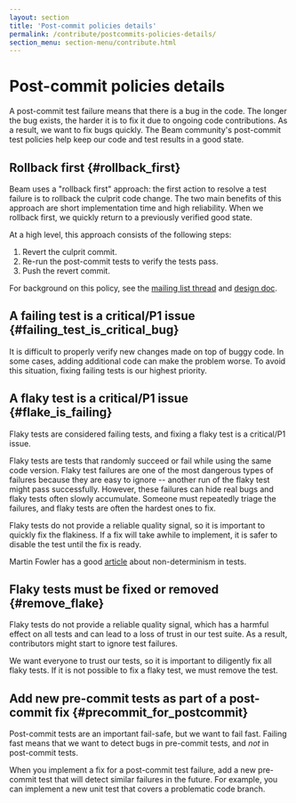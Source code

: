 ```yaml
---
layout: section
title: 'Post-commit policies details'
permalink: /contribute/postcommits-policies-details/
section_menu: section-menu/contribute.html
---
```

<!--
Licensed under the Apache License, Version 2.0 (the "License");
you may not use this file except in compliance with the License.
You may obtain a copy of the License at

http://www.apache.org/licenses/LICENSE-2.0

Unless required by applicable law or agreed to in writing, software
distributed under the License is distributed on an "AS IS" BASIS,
WITHOUT WARRANTIES OR CONDITIONS OF ANY KIND, either express or implied.
See the License for the specific language governing permissions and
limitations under the License.
-->

# Post-commit policies details

A post-commit test failure means that there is a bug in the code. The longer the
bug exists, the harder it is to fix it due to ongoing code contributions. As a
result, we want to fix bugs quickly. The Beam community's post-commit test
policies help keep our code and test results in a good state.


## Rollback first {#rollback_first}

Beam uses a "rollback first" approach: the first action to resolve a test
failure is to rollback the culprit code change. The two main benefits of this
approach are short implementation time and high reliability. When we rollback
first, we quickly return to a previously verified good state.

At a high level, this approach consists of the following steps:

1.  Revert the culprit commit.
1.  Re-run the post-commit tests to verify the tests pass.
1.  Push the revert commit.

For background on this policy, see the
[mailing list thread](https://lists.apache.org/thread.html/3bb4aa777751da2e2d7e22666aa6a2e18ae31891cb09d91718b75e74@%3Cdev.beam.apache.org%3E)
and [design doc](https://docs.google.com/document/d/1sczGwnCvdHiboVajGVdnZL0rfnr7ViXXAebBAf_uQME/edit).


## A failing test is a critical/P1 issue {#failing_test_is_critical_bug}

It is difficult to properly verify new changes made on top of buggy code. In
some cases, adding additional code can make the problem worse. To avoid this
situation, fixing failing tests is our highest priority.


## A flaky test is a critical/P1 issue {#flake_is_failing}

Flaky tests are considered failing tests, and fixing a flaky test is a
critical/P1 issue.

Flaky tests are tests that randomly succeed or fail while using the same code
version. Flaky test failures are one of the most dangerous types of failures
because they are easy to ignore -- another run of the flaky test might pass
successfully. However, these failures can hide real bugs and flaky tests often
slowly accumulate. Someone must repeatedly triage the failures, and flaky tests
are often the hardest ones to fix.

Flaky tests do not provide a reliable quality signal, so it is important to
quickly fix the flakiness. If a fix will take awhile to implement, it is safer
to disable the test until the fix is ready.

Martin Fowler has a good [article](https://martinfowler.com/articles/nonDeterminism.html)
about non-determinism in tests.


## Flaky tests must be fixed or removed {#remove_flake}

Flaky tests do not provide a reliable quality signal, which has a harmful effect
on all tests and can lead to a loss of trust in our test suite. As a result,
contributors might start to ignore test failures.

We want everyone to trust our tests, so it is important to diligently fix all
flaky tests. If it is not possible to fix a flaky test, we must remove the test.


## Add new pre-commit tests as part of a post-commit fix {#precommit_for_postcommit}

Post-commit tests are an important fail-safe, but we want to fail fast. Failing
fast means that we want to detect bugs in pre-commit tests, and _not_ in
post-commit tests.

When you implement a fix for a post-commit test failure, add a new pre-commit
test that will detect similar failures in the future. For example, you can
implement a new unit test that covers a problematic code branch.

